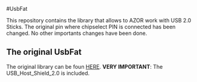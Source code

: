 #UsbFat

This repository contains the library that allows to AZOR work with USB 2.0 Sticks. The original pin where chipselect PIN is connected has been changed. No other importants changes have been done.

## The original UsbFat

The original library can be foun [HERE](). **VERY IMPORTANT**: The USB_Host_Shield_2.0 is included.
